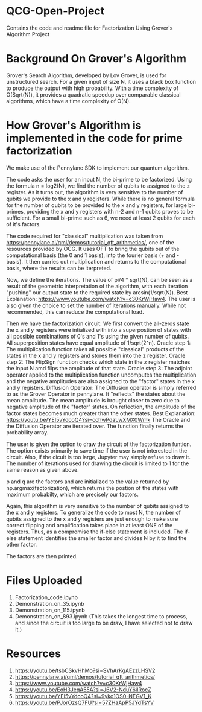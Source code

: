 # QCG-Open-Project
Contains the code and readme file for Factorization Using Grover's Algorithm Project

# Background On Grover's Algorithm
Grover's Search Algorithm, developed by Lov Grover, is used for unstructured search. For a given input of size N, it uses a black box function to produce the output with high probability. With a time complexity of O(Sqrt(N)), it provides a quadratic speedup over comparable classical algorithms, which have a time complexity of O(N).

# How Grover's Algorithm is implemented in the code for prime factorization
We make use of the Pennylane SDK to implement our quantum algorithm.

The code asks the user for an input N, the bi-prime to be factorized.
Using the formula n = log2(N), we find the number of qubits to assigned to the z register.
As it turns out, the algorithm is very sensitive to the number of qubits we provide to the x and y registers. While there is no general formula for the number of qubits to be provided to the x and y registers, for large bi-primes, providing the x and y registers with n-2 and n-1 qubits proves to be sufficient.
For a small bi-prime such as 6, we need at least 2 qubits for each of it's factors.

The code required for "classical" multiplication was taken from https://pennylane.ai/qml/demos/tutorial_qft_arithmetics/, one of the resources provided by OCG. It uses OFT to bring the qubits out of the computational basis (the 0 and 1 basis), into the fourier basis (+ and - basis). It then carries out multiplication and returns to the computational basis, where the results can be iterpreted.

Now, we define the iterations. The value of pi/4 * sqrt(N), can be seen as a result of the geometric interpretation of the algorithm, with each iteration "pushing" our output state to the required state by arcsin(1/sqrt(N)). Best Explanation: https://www.youtube.com/watch?v=c30KrWjHaw4.
The user is also given the choice to set the number of iterations manually. While not recommended, this can reduce the computational load.

Then we have the factorization circuit:
We first convert the all-zeros state the x and y registers were intialized with into a superpostion of states with all possible combinations of 0's and 1's using the given number of qubits. All superposition states have equal amplitude of 1/sqrt(2^n).
Oracle step 1:
The multiplication function takes all possible "classical" products of the states in the x and y registers and stores them into the z register.
Oracle step 2:
The FlipSign function checks which state in the z register matches the input N amd flips the amplitude of that state.
Oracle step 3:
The adjoint operator applied to the multiplication function uncomputes the multiplication and the negative amplitudes are also assigned to the "factor" states in the x and y registers.
Diffusion Operator:
The Diffusion operator is simply referred to as the Grover Operator in pennylane. It "reflects" the states about the mean amplitude. The mean amplitude is brought closer to zero due to negative amplitude of the "factor" states. On reflection, the amplitude of the factor states becomes much greater than the other states. Best Explanation: https://youtu.be/YEI5vYdcoQ4?si=cchwPdaLwXMX0Wmk
The Oracle and the Diffusion Operator are iterated over.
The function finally returns the probability array.

The user is given the option to draw the circuit of the factorization funtion. The option exists primarily to save time if the user is not interested in the circuit. Also, if the cicuit is too large, Jupyter may simply refuse to draw it.
The number of iterations used for drawing the circuit is limited to 1 for the same reason as given above.

p and q are the factors and are initialized to the value returned by np.argmax(factorization), which returns the postion of the states with maximum probabilty, which are precisely our factors.

Again, this algorithm is very sensitive to the number of qubits assigned to the x and y registers. To generalize the code to most N, the number of qubits assigned to the x and y registers are just enough to make sure correct flipping and amplification takes place in at least ONE of the registers. Thus, as a compromise the if-else statement is included.
The if-else statement identifies the smaller factor and divides N by it to find the other factor.

The factors are then printed.

# Files Uploaded
1. Factorization_code.ipynb
2. Demonstration_on_35.ipynb
3. Demonstration_on_115.ipynb
4. Demonstration_on_893.ipynb (This takes the longest time to process, and since the circuit is too large to be draw, I have selected not to draw it.)

# Resources 
1. https://youtu.be/tsbCSkvHhMo?si=SVhArKgAEzzLHSV2
2. https://pennylane.ai/qml/demos/tutorial_qft_arithmetics/
3. https://www.youtube.com/watch?v=c30KrWjHaw4
4. https://youtu.be/EoH3JeqA55A?si=J6V2-NduY6iIRocZ
5. https://youtu.be/YEI5vYdcoQ4?si=9yko1OS0-NEGV1_K
6. https://youtu.be/PJorOzsQ7FU?si=57ZHaApP5JYdTsYV
